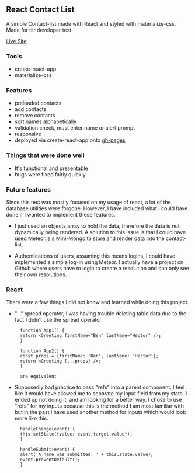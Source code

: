 ## React Contact List

A simple Contact-list made with React and styled with materialize-css. Made for tilr developer test.

[Live Site](https://etiotan.github.io/react-contact-list/)

### Tools

- create-react-app
- materialize-css

### Features

- preloaded contacts
- add contacts
- remove contacts
- sort names alphabetically
- validation check, must enter name or alert prompt
- responsive
- deployed via create-react-app onto [gh-pages](https://etiotan.github.io/react-contact-list/)

### Things that were done well

- It's functional and presentable
- bugs were fixed fairly quickly

### Future features

Since this test was mostly focused on my usage of react, a lot of the database utilities were forgone. However, I have included what I could have done if I wanted to implement these features.

- I just used an objects array to hold the data, therefore the data is not dynamically being rendered. A solution to this issue is that I could have used Meteor.js's Mini-Mongo to store and render data into the contact-list.

- Authentications of users, assuming this means logins, I could have implemented a simple log-in using Meteor. I actually have a project on Github where users have to login to create a resolution and can only see their own resolutions.

### React

There were a few things I did not know and learned while doing this project.
- "..." spread operator, I was having trouble deleting table data due to the fact I didn't use the spread operator.

        function App1() {
        return <Greeting firstName="Ben" lastName="Hector" />;
        }

        function App2() {
        const props = {firstName: 'Ben', lastName: 'Hector'};
        return <Greeting {...props} />;
        }

        are equivalent

- Supposedly bad practice to pass "refs" into a parent component. I feel like it would have allowed me to separate my input field from my state. I ended up not doing it, and am looking for a better way. I chose to use "refs" for my inputs because this is the method I am most familiar with but in the past I have used another method for inputs which would look more like this.

        handleChange(event) {
        this.setState({value: event.target.value});
        }

        handleSubmit(event) {
        alert('A name was submitted: ' + this.state.value);
        event.preventDefault();
        }
